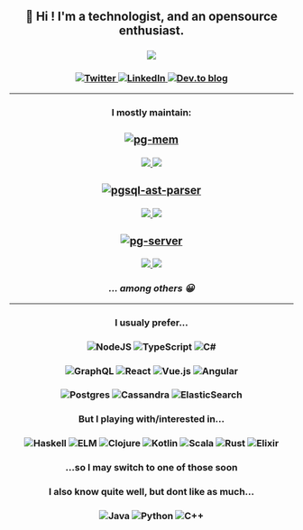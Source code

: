       
<!--
https://gist.github.com/seanh/13a93686bf4c2cb16e658b3cf96807f2
https://github.com/Ileriayo/markdown-badges
  + https://simpleicons.org/ for other icons
-->

<h2 align="center">
  👋 Hi ! I'm a technologist, and an opensource enthusiast.
</h2>

<h3 align="center">
 <a href="https://stackoverflow.com/users/919514/olivier"><img src="https://github-readme-stackoverflow.vercel.app/?userID=919514&theme=dark&layout=compact" /></a>
</h3>

 <h3 align="center">
 <a href="https://twitter.com/oguimbal">
   <img alt="Twitter" src="https://img.shields.io/badge/@oguimbal%20-%231DA1F2.svg?&style=for-the-badge&logo=Twitter&logoColor=white"/>
  </a>
 <a href="https://www.linkedin.com/in/oguimbal/">
   <img alt="LinkedIn" src="https://img.shields.io/badge/linkedin%20-%230077B5.svg?&style=for-the-badge&logo=linkedin&logoColor=white"/>
  </a>
 <a href="https://dev.to/oguimbal">
  <img alt="Dev.to blog" src="https://img.shields.io/badge/dev.to-0A0A0A?style=for-the-badge&logo=dev.to&logoColor=white" >
  </a>
 </h3>
   
________


<h3 align="center">
  I mostly maintain:
</h3>


    
<h3 align="center">
  <a href="https://github.com/oguimbal/pg-mem">
    <h3>
      <img src="https://img.shields.io/badge/pg--mem-an%20in%20memory%20postgres%20emulator%20(for%20unit%20tests)-%23316192.svg?&style=for-the-badge&logo=postgresql&logoColor=white" alt="pg-mem" />
    </h3>
   <img src="https://img.shields.io/github/stars/oguimbal/pg-mem.svg?style=social&label=Star&maxAge=2592000" />
   <img src="https://img.shields.io/npm/dm/pg-mem.svg?style=social" />
  </a>
 </h3>
   
   
    
  <h3 align="center">
    <a href="https://github.com/oguimbal/pgsql-ast-parser">
      <h3>
      <img src="https://img.shields.io/badge/pgsql--ast--parser-a%20postgres%20sql%20syntax%20parser-%23316192.svg?&style=for-the-badge&logo=postgresql&logoColor=white" alt="pgsql-ast-parser">
      </h3>
     <img src="https://img.shields.io/github/stars/oguimbal/pgsql-ast-parser.svg?style=social&label=Star&maxAge=2592000">
     <img src="https://img.shields.io/npm/dm/pgsql-ast-parser.svg?style=social">
  </a>
   
   
    
  <h3 align="center">
    <a href="https://github.com/oguimbal/pg-server">
      <h3>
      <img src="https://img.shields.io/badge/pg--server-a%20postgres%20server%20emulator%20%2F%20proxy%20%2F%20honeypot-%23316192.svg?&style=for-the-badge&logo=postgresql&logoColor=white" alt="pg-server">
      </h3>
     <img src="https://img.shields.io/github/stars/oguimbal/pg-server.svg?style=social&label=Star&maxAge=2592000">
     <img src="https://img.shields.io/npm/dm/pg-server.svg?style=social">
  </a>
   
   
   
<h3 align="center">
  <i>... among others 😀</i>
</h3>


      

________  

<h3 align="center">
  I usualy prefer...
</h3>
<h3 align="center">
  <img alt="NodeJS" src="https://img.shields.io/badge/node.js%20-%2343853D.svg?&style=for-the-badge&logo=node.js&logoColor=white"/>
  <img alt="TypeScript" src="https://img.shields.io/badge/typescript%20-%23007ACC.svg?&style=for-the-badge&logo=typescript&logoColor=white"/>
  <img alt="C#" src="https://img.shields.io/badge/c%23%20-%23239120.svg?&style=for-the-badge&logo=c-sharp&logoColor=white"/>
</h3>
<h3 align="center">
  <img alt="GraphQL" src="https://img.shields.io/badge/-GraphQL-E10098?style=for-the-badge&logo=graphql"/>
  <img alt="React" src="https://img.shields.io/badge/react%20-%2320232a.svg?&style=for-the-badge&logo=react&logoColor=%2361DAFB"/>
  <img alt="Vue.js" src="https://img.shields.io/badge/vuejs%20-%2335495e.svg?&style=for-the-badge&logo=vue.js&logoColor=%234FC08D"/>
  <img alt="Angular" src="https://img.shields.io/badge/angular%20-%23DD0031.svg?&style=for-the-badge&logo=angular&logoColor=white"/>
</h3>
<h3 align="center">
  <img alt="Postgres" src ="https://img.shields.io/badge/postgres-%23316192.svg?&style=for-the-badge&logo=postgresql&logoColor=white"/>
  <img alt="Cassandra" src ="https://img.shields.io/badge/cassandra-%231287B1.svg?&style=for-the-badge&logo=apachecassandra&logoColor=white"/>
  <img alt="ElasticSearch" src="https://img.shields.io/badge/-ElasticSearch-005571?style=for-the-badge&logo=elasticsearch"/>

</h3>


<h3 align="center">
  But I playing with/interested in...
</h3>
<h3 align="center">
  <img alt="Haskell" src="https://img.shields.io/badge/haskell-%235D4F85.svg?&style=for-the-badge&logo=haskell&logoColor=white"/>
  <img alt="ELM" src="https://img.shields.io/badge/ELM-%231293D8.svg?&style=for-the-badge&logo=elm&logoColor=white"/>
  <img alt="Clojure" src="https://img.shields.io/badge/clojure-%235881D8.svg?&style=for-the-badge&logo=clojure&logoColor=white"/>
  <img alt="Kotlin" src="https://img.shields.io/badge/kotlin-%230095D5.svg?&style=for-the-badge&logo=kotlin&logoColor=white"/>
  <img alt="Scala" src="https://img.shields.io/badge/scala-%23DC322F.svg?&style=for-the-badge&logo=scala&logoColor=white"/>
  <img alt="Rust" src="https://img.shields.io/badge/rust-%23000000.svg?&style=for-the-badge&logo=rust&logoColor=white"/>
   <img alt="Elixir" src="https://img.shields.io/badge/elixir-%234B275F.svg?&style=for-the-badge&logo=elixir&logoColor=white"/>
</h3>

<h3 align="center">
  ...so I may switch to one of those soon
</h3>

<h3 align="center">
  I also know quite well, but dont like as much...
</h3>
<h3 align="center">
  <img alt="Java" src="https://img.shields.io/badge/java-%23ED8B00.svg?&style=for-the-badge&logo=java&logoColor=white"/>
  <img alt="Python" src="https://img.shields.io/badge/python%20-%2314354C.svg?&style=for-the-badge&logo=python&logoColor=white"/>
  <img alt="C++" src="https://img.shields.io/badge/c++%20-%2300599C.svg?&style=for-the-badge&logo=c%2B%2B&ogoColor=white"/>
</h3>

